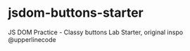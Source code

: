 # jsdom-buttons-starter
JS DOM Practice - Classy buttons Lab Starter, original inspo @upperlinecode
